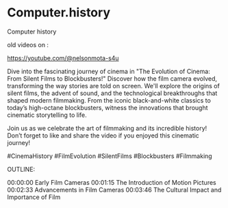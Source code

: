 # Computer.history
Computer history 


old videos on :

https://youtube.com/@nelsonmota-s4u


Dive into the fascinating journey of cinema in "The Evolution of Cinema: From Silent Films to Blockbusters!" Discover how the film camera evolved, transforming the way stories are told on screen. We'll explore the origins of silent films, the advent of sound, and the technological breakthroughs that shaped modern filmmaking. From the iconic black-and-white classics to today’s high-octane blockbusters, witness the innovations that brought cinematic storytelling to life. 

Join us as we celebrate the art of filmmaking and its incredible history! Don’t forget to like and share the video if you enjoyed this cinematic journey! 

#CinemaHistory #FilmEvolution #SilentFilms #Blockbusters #Filmmaking

OUTLINE: 

00:00:00 Early Film Cameras
00:01:15 The Introduction of Motion Pictures
00:02:33 Advancements in Film Cameras
00:03:46 The Cultural Impact and Importance of Film
